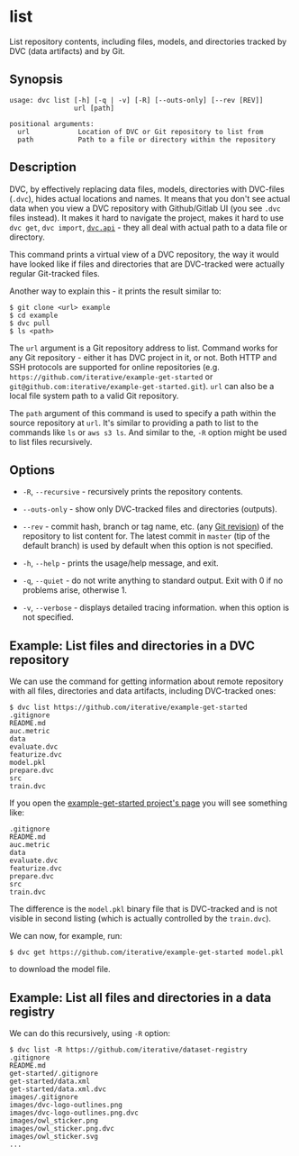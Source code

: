 # list

List repository contents, including files, models, and directories tracked by
DVC (<abbr>data artifacts</abbr>) and by Git.

## Synopsis

```usage
usage: dvc list [-h] [-q | -v] [-R] [--outs-only] [--rev [REV]]
                url [path]

positional arguments:
  url            Location of DVC or Git repository to list from
  path           Path to a file or directory within the repository
```

## Description

DVC, by effectively replacing data files, models, directories with DVC-files
(`.dvc`), hides actual locations and names. It means that you don't see actual
data when you view a <abbr>DVC repository</abbr> with Github/Gitlab UI (you see
`.dvc` files instead). It makes it hard to navigate the project, makes it hard
to use `dvc get`, `dvc import`, [`dvc.api`](/doc/api-reference) - they all deal
with actual path to a data file or directory.

This command prints a virtual view of a DVC repository, the way it would have
looked like if files and directories that are DVC-tracked were actually regular
Git-tracked files.

Another way to explain this - it prints the result similar to:

```dvc
$ git clone <url> example
$ cd example
$ dvc pull
$ ls <path>
```

The `url` argument is a Git repository address to list. Command works for any
Git repository - either it has DVC project in it, or not. Both HTTP and SSH
protocols are supported for online repositories (e.g.
`https://github.com/iterative/example-get-started` or
`git@github.com:iterative/example-get-started.git`). `url` can also be a local
file system path to a valid Git repository.

The `path` argument of this command is used to specify a path within the source
repository at `url`. It's similar to providing a path to list to the commands
like `ls` or `aws s3 ls`. And similar to the, `-R` option might be used to list
files recursively.

## Options

- `-R`, `--recursive` - recursively prints the repository contents.

- `--outs-only` - show only DVC-tracked files and directories
  (<abbr>outputs</abbr>).

- `--rev` - commit hash, branch or tag name, etc. (any
  [Git revision](https://git-scm.com/docs/revisions)) of the repository to list
  content for. The latest commit in `master` (tip of the default branch) is used
  by default when this option is not specified.

- `-h`, `--help` - prints the usage/help message, and exit.

- `-q`, `--quiet` - do not write anything to standard output. Exit with 0 if no
  problems arise, otherwise 1.

- `-v`, `--verbose` - displays detailed tracing information. when this option is
  not specified.

## Example: List files and directories in a DVC repository

We can use the command for getting information about remote repository with all
files, directories and <abbr>data artifacts</abbr>, including DVC-tracked ones:

```dvc
$ dvc list https://github.com/iterative/example-get-started
.gitignore
README.md
auc.metric
data
evaluate.dvc
featurize.dvc
model.pkl
prepare.dvc
src
train.dvc
```

If you open the
[example-get-started project's page](https://github.com/iterative/example-get-started)
you will see something like:

```dvc
.gitignore
README.md
auc.metric
data
evaluate.dvc
featurize.dvc
prepare.dvc
src
train.dvc
```

The difference is the `model.pkl` binary file that is DVC-tracked and is not
visible in second listing (which is actually controlled by the `train.dvc`).

We can now, for example, run:

```dvc
$ dvc get https://github.com/iterative/example-get-started model.pkl
```

to download the model file.

## Example: List all files and directories in a data registry

We can do this recursively, using `-R` option:

```dvc
$ dvc list -R https://github.com/iterative/dataset-registry
.gitignore
README.md
get-started/.gitignore
get-started/data.xml
get-started/data.xml.dvc
images/.gitignore
images/dvc-logo-outlines.png
images/dvc-logo-outlines.png.dvc
images/owl_sticker.png
images/owl_sticker.png.dvc
images/owl_sticker.svg
...
```

